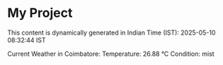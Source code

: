 # My Project

This content is dynamically generated in Indian Time (IST): 2025-05-10 08:32:44 IST


Current Weather in Coimbatore:
Temperature: 26.88 °C
Condition: mist
